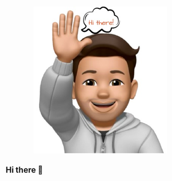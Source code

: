

<p align="center">
  <img src="https://github.com/ejazalam831/ejazalam831/blob/main/Screenshot%20201.JPG" alt="" />
</p>

## Hi there 👋


<!--
**ejazalam831/ejazalam831** is a ✨ _special_ ✨ repository because its `README.md` (this file) appears on your GitHub profile.

Here are some ideas to get you started:

- 🔭 I’m currently working on ...
- 🌱 I’m currently learning ...
- 👯 I’m looking to collaborate on ...
- 🤔 I’m looking for help with ...
- 💬 Ask me about ...
- 📫 How to reach me: ...
- 😄 Pronouns: ...
- ⚡ Fun fact: ...
-->

